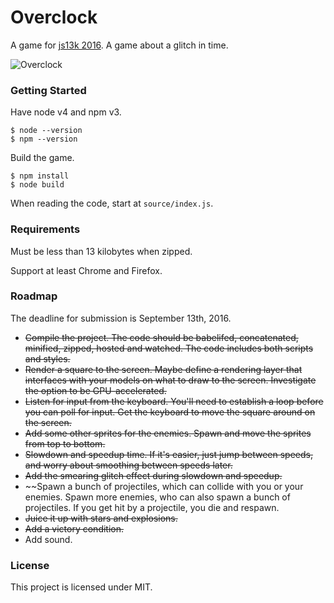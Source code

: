 # Overclock #

A game for [js13k 2016](http://2016.js13kgames.com). A game about a glitch in time.

![Overclock](http://i.imgur.com/MK3MwRu.png)

### Getting Started ###

Have node v4 and npm v3.

    $ node --version
    $ npm --version

Build the game.

    $ npm install
    $ node build

When reading the code, start at `source/index.js`.

### Requirements ###

Must be less than 13 kilobytes when zipped.

Support at least Chrome and Firefox.

### Roadmap ###

The deadline for submission is September 13th, 2016.

- ~~Compile the project. The code should be babelifed, concatenated, minified, zipped, hosted and watched. The code includes both scripts and styles.~~
- ~~Render a square to the screen. Maybe define a rendering layer that interfaces with your models on what to draw to the screen. Investigate the option to be GPU-accelerated.~~
- ~~Listen for input from the keyboard. You'll need to establish a loop before you can poll for input. Get the keyboard to move the square around on the screen.~~
- ~~Add some other sprites for the enemies. Spawn and move the sprites from top to bottom.~~
- ~~Slowdown and speedup time. If it's easier, just jump between speeds, and worry about smoothing between speeds later.~~
- ~~Add the smearing glitch effect during slowdown and speedup.~~
- ~~Spawn a bunch of projectiles, which can collide with you or your enemies. Spawn more enemies, who can also spawn a bunch of projectiles. If you get hit by a projectile, you die and respawn.
- ~~Juice it up with stars and explosions.~~
- ~~Add a victory condition.~~
- Add sound.

### License ###

This project is licensed under MIT.
